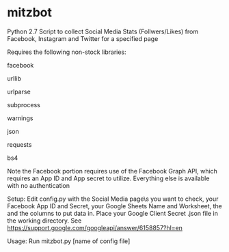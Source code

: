# mitzbot
Python 2.7 Script to collect Social Media Stats (Follwers/Likes) from Facebook, Instagram and Twitter for a specified page

Requires the following non-stock libraries:

facebook

urllib

urlparse

subprocess

warnings


json

requests

bs4

Note the Facebook portion requires use of the Facebook Graph API, which requires an App ID and App secret to utilize.  Everything else is available with no authentication


Setup:
Edit config.py with the Social Media page\s you want to check,  your Facebook App ID and Secret, your Google Sheets Name and Worksheet, the and the columns to put data in.  Place your Google Client Secret .json file in the working directory.  See https://support.google.com/googleapi/answer/6158857?hl=en

Usage:
Run mitzbot.py [name of config file]
